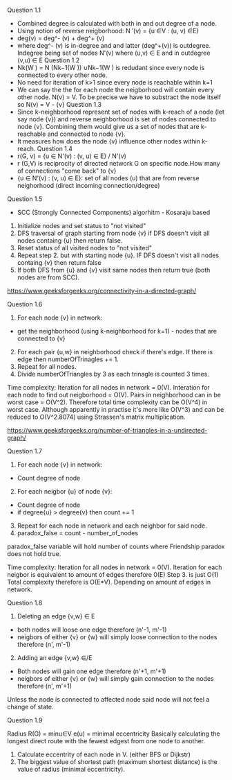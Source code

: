 Question 1.1
  - Combined degree is calculated with both in and out degree of a node.
  - Using notion of reverse neigborhood: N ′(v) = {u ∈V : (u, v) ∈E}
  - deg(v) = deg^- (v) + deg^+ (v)
  - where deg^- (v) is in-degree and and latter (deg^+(v)) is outdegree. Indegree being set of nodes N'(v) where (u,v) ∈ E and in outdegree (v,u) ∈ E
Question 1.2
  - Nk(W ) = N (Nk−1(W )) ∪Nk−1(W ) is redudant since every node is connected to every other node.
  - No need for iteration of k>1 since every node is reachable within k=1
  - We can say the the for each node the neigborhood will contain every other node. N(v) = V. To be precise we have to substract the node itself so N(v) = V - {v}
  Question 1.3
  - Since k-neighborhood represent set of nodes with k-reach of a node (let say node {v}) and reverse neighborhood is set of nodes connected to node {v}. Combining them would give us a set of nodes that are k-reachable and connected to node {v}.
  - It measures how does the node {v} influence other nodes within k-reach.
  Question 1.4
  - r(G, v) = {u ∈ N'(v) : (v, u) ∈ E} / N'(v)
  - r (G,V) is reciprocity of directed network G on specific node.How many of connections "come back" to {v}
  - {u ∈ N'(v) : (v, u) ∈ E}: set of all nodes (u) that are from reverse neighorhood (direct incoming connection/degree)

  Question 1.5
  - SCC (Strongly Connected Components) algorhitm - Kosaraju based
  1. Initialize nodes and set status to "not visited"
  2. DFS traversal of graph starting from node {v} if DFS doesn't visit all nodes containg {u} then return false.
  3. Reset status of all visited nodes to "not  visited" 
  4. Repeat step 2. but with starting node {u}. IF DFS doesn't visit all nodes containg {v} then return false
  5. If both DFS from {u} and {v} visit same nodes then return true (both nodes are from SCC).

  https://www.geeksforgeeks.org/connectivity-in-a-directed-graph/

  Question 1.6
  1. For each node {v} in network:
  - get the neighborhood (using k-neighborhood for k=1) - nodes that are connected to {v}
  2. For each pair {u,w} in neighborhood check if there's edge. If there is edge then numberOfTrinagles += 1.
  3. Repeat for all nodes.
  4. Divide numberOfTriangles by 3 as each trinagle is counted 3 times.
  
  Time  complexity: 
  Iteration for all nodes in network = 0(V).
  Interation for each node to find out neigborhood = O(V).
  Pairs in neighborhood can in be worst case = O(V^2).
  Therefore total time complexity can be O(V^4) in worst case. Although apparently in practise it's more like O(V^3) and can be reduced to O(V^2.8074) using Strassen's matrix multiplication.

  https://www.geeksforgeeks.org/number-of-triangles-in-a-undirected-graph/

  Question 1.7
  
  1. For each node {v} in network:
  - Count degree of node
  2. For each neigbor {u} of node {v}:
  - Count degree of node
  - if degree{u} > degree{v} then count += 1
  3. Repeat for each node in network and each neighbor for said node.
  4. paradox_false = count - number_of_nodes

  paradox_false variable will hold number of counts where Friendship paradox does not hold true.

  Time complexity:
  Iteration for all nodes in network = 0(V).
  Iteration for each neigbor is equivalent to amount of edges therefore 0(E)
  Step 3. is just O(1)
  Total complexity therefore is O(E*V). Depending on amount of edges in network.

Question 1.8

 1. Deleting an edge {v,w} ∈ E
 - both nodes will loose one edge therefore (n'-1, m'-1)
 - neigbors of either {v} or {w} will simply loose connection to the nodes therefore (n', m'-1)
 2. Adding an edge {v,w} ∈/E
 - Both nodes will gain one edge therefore (n'+1, m'+1)
 - neigbors of either {v} or {w} will simply gain connection to the nodes therefore (n', m'+1)

 Unless the node is connected to affected node said node will not feel a change of state.

 Question 1.9

Radius R(G) = minu∈V e(u) = minimal eccentricity
Basically calculating the longest direct route with the fewest edgest from one node to another.

1. Calculate eccentrity of each node in V. (either BFS or Dijkstr)
2. The biggest value of shortest path (maximum shortest distance) is the value of radius (minimal eccentricity).
